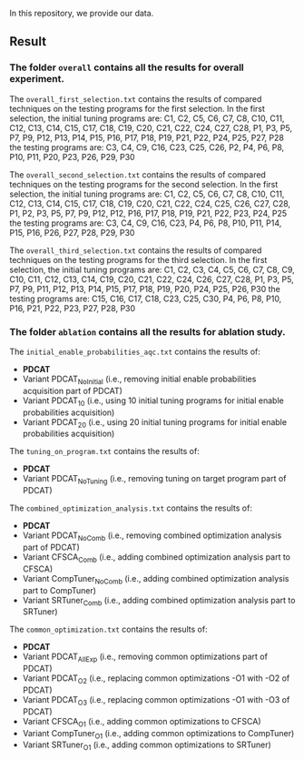 In this repository, we provide our data.


## Result


### The folder `overall` contains all the results for overall experiment.

The `overall_first_selection.txt` contains the results of compared techniques on the testing programs for the first selection.
In the first selection, the initial tuning programs are:
C1, C2, C5, C6, C7, C8, C10, C11, C12, C13, C14, C15, C17, C18, C19, C20, C21, C22, C24, C27, C28,
P1, P3, P5, P7, P9, P12, P13, P14, P15, P16, P17, P18, P19, P21, P22, P24, P25, P27, P28
the testing programs are: 
C3, C4, C9, C16, C23, C25, C26, P2, P4, P6, P8, P10, P11, P20, P23, P26, P29, P30

The `overall_second_selection.txt` contains the results of compared techniques on the testing programs for the second selection.
In the first selection, the initial tuning programs are:
C1, C2, C5, C6, C7, C8, C10, C11, C12, C13, C14, C15, C17, C18, C19, C20, C21, C22, C24, C25, C26, 
C27, C28, P1, P2, P3, P5, P7, P9, P12, P12, P16, P17, P18, P19, P21, P22, P23, P24, P25
the testing programs are: 
C3, C4, C9, C16, C23, P4, P6, P8, P10, P11, P14, P15, P16, P26, P27, P28, P29, P30

The `overall_third_selection.txt` contains the results of compared techniques on the testing programs for the third selection.
In the first selection, the initial tuning programs are:
C1, C2, C3, C4, C5, C6, C7, C8, C9, C10, C11, C12, C13, C14, C19, C20, C21, C22, C24, C26, C27, C28,
P1, P3, P5, P7, P9, P11, P12, P13, P14, P15, P17, P18, P19, P20, P24, P25, P26, P30
the testing programs are: 
C15, C16, C17, C18, C23, C25, C30, P4, P6, P8, P10, P16, P21, P22, P23, P27, P28, P30

### The folder `ablation` contains all the results for ablation study.

The `initial_enable_probabilities_aqc.txt` contains the results of:

- **PDCAT** 
- Variant PDCAT<sub>NoInitial</sub> (i.e., removing initial enable probabilities acquisition part of PDCAT)
- Variant PDCAT<sub>10</sub>  (i.e., using 10 initial tuning programs for initial enable probabilities acquisition)
- Variant PDCAT<sub>20</sub> (i.e., using 20 initial tuning programs for initial enable probabilities acquisition)

The `tuning_on_program.txt` contains the results of:

- **PDCAT**
- Variant PDCAT<sub>NoTuning</sub> (i.e., removing tuning on target program part of PDCAT)

The `combined_optimization_analysis.txt` contains the results of:

- **PDCAT**
-  Variant PDCAT<sub>NoComb</sub>  (i.e., removing combined optimization analysis part of PDCAT)
-  Variant CFSCA<sub>Comb</sub>  (i.e., adding combined optimization analysis part to CFSCA)
-  Variant CompTuner<sub>NoComb</sub>  (i.e., adding combined optimization analysis part to CompTuner)
-  Variant SRTuner<sub>Comb</sub>  (i.e., adding combined optimization analysis part to SRTuner)

The `common_optimization.txt` contains the results of:

- **PDCAT**
- Variant PDCAT<sub>AllExp</sub> (i.e., removing common optimizations part of PDCAT)
- Variant PDCAT<sub>O2</sub> (i.e., replacing common optimizations -O1 with -O2 of PDCAT)
- Variant PDCAT<sub>O3</sub> (i.e., replacing common optimizations -O1 with -O3 of PDCAT)
- Variant CFSCA<sub>O1</sub> (i.e., adding common optimizations to CFSCA)
- Variant CompTuner<sub>O1</sub> (i.e., adding common optimizations to CompTuner)
- Variant SRTuner<sub>O1</sub> (i.e., adding common optimizations to SRTuner)

